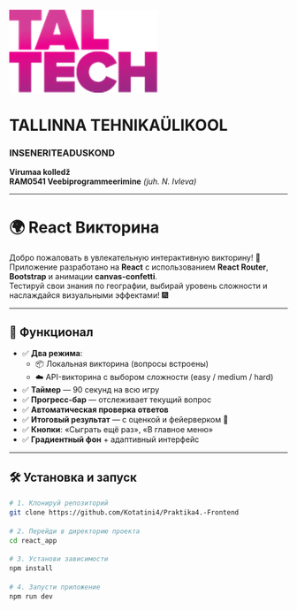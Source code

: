 ![TalTech Logo](images/tal-tech.png)

# TALLINNA TEHNIKAÜLIKOOL

### INSENERITEADUSKOND

**Virumaa kolledž**  
**RAM0541 Veebiprogrammeerimine** _(juh. N. Ivleva)_

---

# 🌍 React Викторина

Добро пожаловать в увлекательную интерактивную викторину! 🧠  
Приложение разработано на **React** с использованием **React Router**, **Bootstrap** и анимации **canvas-confetti**.  
Тестируй свои знания по географии, выбирай уровень сложности и наслаждайся визуальными эффектами! 🎆

---

## 🚀 Функционал

-   ✅ **Два режима**:
    -   📦 Локальная викторина (вопросы встроены)
    -   ☁️ API-викторина с выбором сложности (easy / medium / hard)
-   ✅ **Таймер** — 90 секунд на всю игру
-   ✅ **Прогресс-бар** — отслеживает текущий вопрос
-   ✅ **Автоматическая проверка ответов**
-   ✅ **Итоговый результат** — с оценкой и фейерверком 🎉
-   ✅ **Кнопки**: «Сыграть ещё раз», «В главное меню»
-   ✅ **Градиентный фон** + адаптивный интерфейс

---

## 🛠️ Установка и запуск

```bash
# 1. Клонируй репозиторий
git clone https://github.com/Kotatini4/Praktika4.-Frontend

# 2. Перейди в директорию проекта
cd react_app

# 3. Установи зависимости
npm install

# 4. Запусти приложение
npm run dev
```
